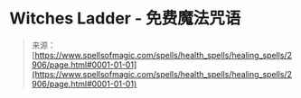 <!--yml

category: 未分类

date: 2024-06-12 18:36:36

-->

# Witches Ladder - 免费魔法咒语

> 来源：[https://www.spellsofmagic.com/spells/health_spells/healing_spells/2906/page.html#0001-01-01](https://www.spellsofmagic.com/spells/health_spells/healing_spells/2906/page.html#0001-01-01)

